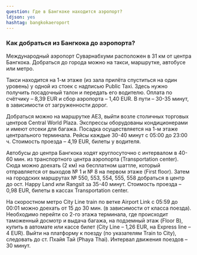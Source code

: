 ```yaml
---
question: Где в Бангкоке находится аэропорт?
ldjson: yes
hashtag: bangkokaeroport
---
```


### Как добраться из Бангкока до аэропорта?

Международный аэропорт Суварнабхуми расположен в 31 км от центра Бангкока. Добраться до города можно на такси, маршрутке, автобусе или метро.

Такси находится на 1-м этаже (из зала прилёта спуститься на один уровень) у одной из стоек с надписью Public Taxi. Здесь нужно получить посадочный талон и передать его водителю. Оплата по счётчику – 8,39 EUR и сбор аэропорта – 1,40 EUR. В пути – 30-35 минут, в зависимости от загруженности дорог.

Добраться можно на маршрутке AE3, выйти возле столичных торговых центров Central World Plaza. Экспрессы оборудованы кондиционерами и имеют отсеки для багажа. Посадка осуществляется на 1-м этаже центрального терминала. Рейсы каждые 30-40 минут с 05:00 до 23:00 ч. Стоимость проезда – 4,19 EUR, билеты у водителя.

Автобусы до центра Бангкока ходят круглосуточно с интервалом в 40-60 мин. из транспортного центра аэропорта (Transportation center). Сюда можно доехать (2 км) на бесплатном шаттле, который отправляется от выходов № 1 и № 8 на первом этаже (First floor). Затем на городских маршрутах № 550, 553, 554, 555, 558 добраться в центр до ост. Happy Land или Rangsit за 35-40 минут. Стоимость проезда – 0,98 EUR, билеты в кассах Transportation center.

На скоростном метро City Line train по ветке Airport Link с 05:59 до 00:01 можно доехать от 15 до 30 мин. (в зависимости от класса поезда). Необходимо перейти со 2-го этажа терминала, где происходит таможенный досмотр и выдача багажа, на подземный этаж (Floor B), купить в автомате или кассе билет (City Line – 1,26 EUR, на Express line – 4 EUR). Выйти на платформу к поезду (по указателям Train to City), следовать до ст. Пхайя Тай (Phaya Thai). Интервал движения поездов – 30 минут.
